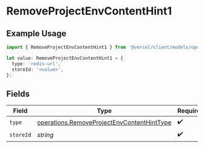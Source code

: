 # RemoveProjectEnvContentHint1

## Example Usage

```typescript
import { RemoveProjectEnvContentHint1 } from '@vercel/client/models/operations';

let value: RemoveProjectEnvContentHint1 = {
  type: 'redis-url',
  storeId: '<value>',
};
```

## Fields

| Field     | Type                                                                                                     | Required           | Description |
| --------- | -------------------------------------------------------------------------------------------------------- | ------------------ | ----------- |
| `type`    | [operations.RemoveProjectEnvContentHintType](../../models/operations/removeprojectenvcontenthinttype.md) | :heavy_check_mark: | N/A         |
| `storeId` | _string_                                                                                                 | :heavy_check_mark: | N/A         |
